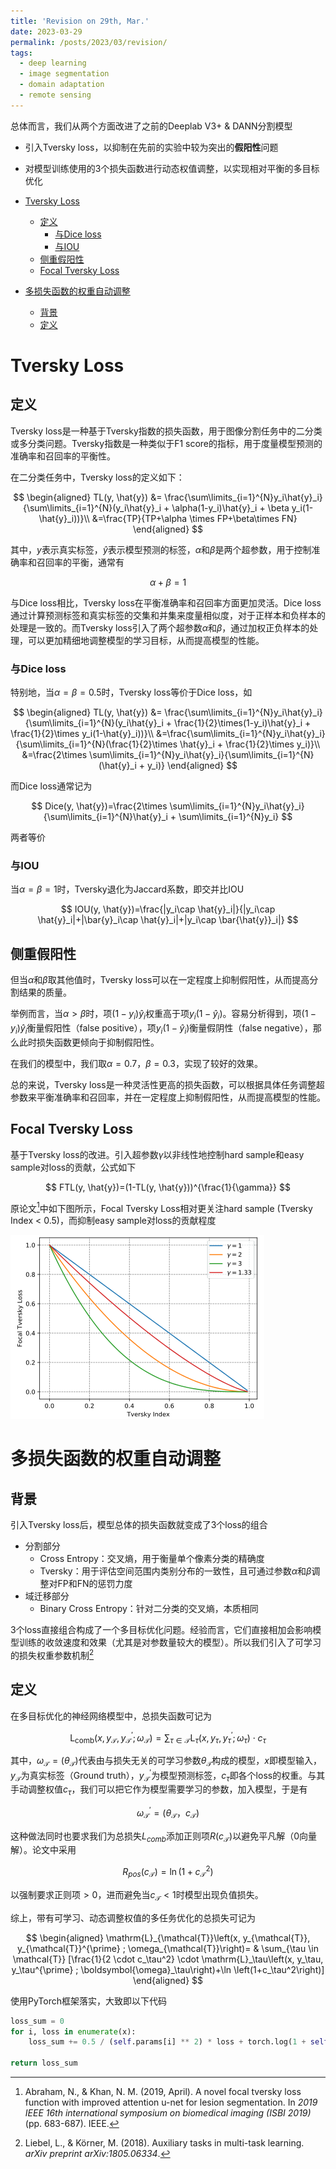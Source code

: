 ```yaml
---
title: 'Revision on 29th, Mar.'
date: 2023-03-29
permalink: /posts/2023/03/revision/
tags:
  - deep learning
  - image segmentation
  - domain adaptation
  - remote sensing
---
```


总体而言，我们从两个方面改进了之前的Deeplab V3+ & DANN分割模型

-   引入Tversky loss，以抑制在先前的实验中较为突出的**假阳性**问题
-   对模型训练使用的3个损失函数进行动态权值调整，以实现相对平衡的多目标优化

- [Tversky Loss](#tversky-loss)
  - [定义](#定义)
    - [与Dice loss](#与dice-loss)
    - [与IOU](#与iou)
  - [侧重假阳性](#侧重假阳性)
  - [Focal Tversky Loss](#focal-tversky-loss)
- [多损失函数的权重自动调整](#多损失函数的权重自动调整)
  - [背景](#背景)
  - [定义](#定义-1)

# Tversky Loss

## 定义

Tversky loss是一种基于Tversky指数的损失函数，用于图像分割任务中的二分类或多分类问题。Tversky指数是一种类似于F1 score的指标，用于度量模型预测的准确率和召回率的平衡性。

在二分类任务中，Tversky loss的定义如下：

$$
\begin{aligned}
TL(y, \hat{y}) &= \frac{\sum\limits_{i=1}^{N}y_i\hat{y}_i}{\sum\limits_{i=1}^{N}(y_i\hat{y}_i + \alpha(1-y_i)\hat{y}_i + \beta y_i(1-\hat{y}_i))}\\
&=\frac{TP}{TP+\alpha \times FP+\beta\times FN}
\end{aligned}
$$

其中，$y$表示真实标签，$\hat{y}$表示模型预测的标签，$\alpha$和$\beta$是两个超参数，用于控制准确率和召回率的平衡，通常有

$$
\alpha+\beta=1
$$

与Dice loss相比，Tversky loss在平衡准确率和召回率方面更加灵活。Dice loss通过计算预测标签和真实标签的交集和并集来度量相似度，对于正样本和负样本的处理是一致的。而Tversky loss引入了两个超参数$\alpha$和$\beta$，通过加权正负样本的处理，可以更加精细地调整模型的学习目标，从而提高模型的性能。

### 与Dice loss

特别地，当$\alpha = \beta = 0.5$时，Tversky loss等价于Dice loss，如

$$
\begin{aligned}
TL(y, \hat{y}) &= \frac{\sum\limits_{i=1}^{N}y_i\hat{y}_i}{\sum\limits_{i=1}^{N}(y_i\hat{y}_i + \frac{1}{2}\times(1-y_i)\hat{y}_i + \frac{1}{2}\times y_i(1-\hat{y}_i))}\\
&=\frac{\sum\limits_{i=1}^{N}y_i\hat{y}_i}{\sum\limits_{i=1}^{N}(\frac{1}{2}\times \hat{y}_i + \frac{1}{2}\times y_i)}\\
&=\frac{2\times \sum\limits_{i=1}^{N}y_i\hat{y}_i}{\sum\limits_{i=1}^{N}(\hat{y}_i + y_i)}
\end{aligned}
$$

而Dice loss通常记为

$$
Dice(y, \hat{y})=\frac{2\times \sum\limits_{i=1}^{N}y_i\hat{y}_i}{\sum\limits_{i=1}^{N}\hat{y}_i + \sum\limits_{i=1}^{N}y_i}
$$

两者等价

### 与IOU

当$\alpha=\beta=1$时，Tversky退化为Jaccard系数，即交并比IOU

$$
IOU(y, \hat{y})=\frac{|y_i\cap \hat{y}_i|}{|y_i\cap \hat{y}_i|+|\bar{y}_i\cap \hat{y}_i|+|y_i\cap \bar{\hat{y}}_i|}
$$


## 侧重假阳性

但当$\alpha$和$\beta$取其他值时，Tversky loss可以在一定程度上抑制假阳性，从而提高分割结果的质量。

举例而言，当$\alpha>\beta$时，项$(1-y_i)\hat{y}_i$权重高于项$y_i(1-\hat{y}_i)$。容易分析得到，项$(1-y_i)\hat{y}_i$衡量假阳性（false positive），项$y_i(1-\hat{y}_i)$衡量假阴性（false negative），那么此时损失函数更倾向于抑制假阳性。

在我们的模型中，我们取$\alpha=0.7$，$\beta=0.3$，实现了较好的效果。

总的来说，Tversky loss是一种灵活性更高的损失函数，可以根据具体任务调整超参数来平衡准确率和召回率，并在一定程度上抑制假阳性，从而提高模型的性能。

## Focal Tversky Loss

基于Tversky loss的改进。引入超参数$\gamma$以非线性地控制hard sample和easy sample对loss的贡献，公式如下

$$
FTL(y, \hat{y})=(1-TL(y, \hat{y}))^{\frac{1}{\gamma}}
$$

原论文[^1]中如下图所示，Focal Tversky Loss相对更关注hard sample (Tversky Index < 0.5)，而抑制easy sample对loss的贡献程度

[^1]: Abraham, N., & Khan, N. M. (2019, April). A novel focal tversky loss function with improved attention u-net for lesion segmentation. In *2019 IEEE 16th international symposium on biomedical imaging (ISBI 2019)* (pp. 683-687). IEEE.

<img src="https://raw.githubusercontent.com/HalveLuve/Images/master/PicGo/image-20230401222941443.png" alt="image-20230401222941443" style="zoom:50%;" />

# 多损失函数的权重自动调整

## 背景

引入Tversky loss后，模型总体的损失函数就变成了3个loss的组合

-   分割部分
    -   Cross Entropy：交叉熵，用于衡量单个像素分类的精确度
    -   Tversky：用于评估空间范围内类别分布的一致性，且可通过参数$\alpha$和$\beta$调整对FP和FN的惩罚力度
-   域迁移部分
    -   Binary Cross Entropy：针对二分类的交叉熵，本质相同

3个loss直接组合构成了一个多目标优化问题。经验而言，它们直接相加会影响模型训练的收敛速度和效果（尤其是对参数量较大的模型）。所以我们引入了可学习的损失权重参数机制[^2]

[^2]: Liebel, L., & Körner, M. (2018). Auxiliary tasks in multi-task learning. *arXiv preprint arXiv:1805.06334*.

## 定义

在多目标优化的神经网络模型中，总损失函数可记为

$$
\mathrm{L}_{\mathrm{comb}}\left(x, y_{\mathcal{T}}, y_{\mathcal{T}}^{\prime} ; \omega_{\mathcal{T}}\right)=\sum_{\tau \in \mathcal{T}} \mathrm{L}_\tau\left(x, y_\tau, y_\tau^{\prime} ; \omega_\tau\right) \cdot c_\tau
$$

其中，$\omega_{\mathcal{T}}=(\theta_{\mathcal{T}})$代表由与损失无关的可学习参数$\theta_{\mathcal{T}}$构成的模型，$x$即模型输入，$y_{\mathcal{T}}$为真实标签（Ground truth），$y_{\mathcal{T}}^{\prime}$为模型预测标签，$c_\tau$即各个loss的权重。与其手动调整权值$c_\tau$，我们可以把它作为模型需要学习的参数，加入模型，于是有

$$
\omega_{\mathcal{T}}^{\prime}=(\theta_{\mathcal{T}}， c_{\mathcal{T}})
$$

这种做法同时也要求我们为总损失$L_{comb}$添加正则项$R(c_{\mathcal{T}})$以避免平凡解（0向量解）。论文中采用

$$
R_{pos}(c_{\mathcal{T}})=\ln{(1+c_{\mathcal{T}}^2)}
$$

以强制要求正则项$>0$，进而避免当$c_{\mathcal{T}}<1$时模型出现负值损失。

综上，带有可学习、动态调整权值的多任务优化的总损失可记为

$$
\begin{aligned}
\mathrm{L}_{\mathcal{T}}\left(x, y_{\mathcal{T}}, y_{\mathcal{T}}^{\prime} ; \omega_{\mathcal{T}}\right)= & \sum_{\tau \in \mathcal{T}} [\frac{1}{2 \cdot c_\tau^2} \cdot \mathrm{L}_\tau\left(x, y_\tau, y_\tau^{\prime} ; \boldsymbol{\omega}_\tau\right)+\ln \left(1+c_\tau^2\right)]
\end{aligned}
$$

 使用PyTorch框架落实，大致即以下代码

```python
loss_sum = 0
for i, loss in enumerate(x):
    loss_sum += 0.5 / (self.params[i] ** 2) * loss + torch.log(1 + self.params[i] ** 2)
    
return loss_sum
```


